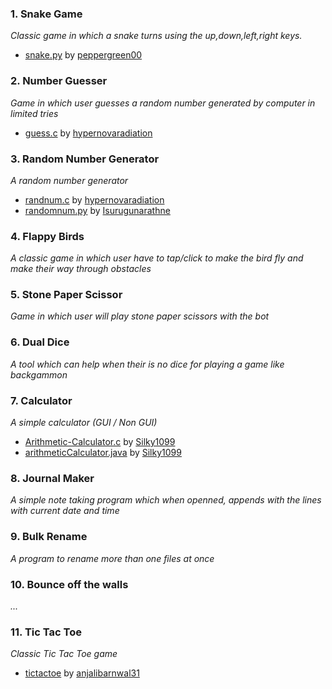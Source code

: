 ### 1. Snake Game
_Classic game in which a snake turns using the up,down,left,right keys._
- [snake.py](/Games/snake_game) by [peppergreen00](https://github.com/peppergreen00)
### 2. Number Guesser
_Game in which user guesses a random number generated by computer in limited tries_
- [guess.c](/Games/guessing_game) by [hypernovaradiation](https://github.com/hypernovaradiation)
### 3. Random Number Generator
_A random number generator_
- [randnum.c](/Tools/random_number) by [hypernovaradiation](https://github.com/hypernovaradiation)<br>
- [randomnum.py](/Tools/random_number) by [Isurugunarathne](https://github.com/IsuruGunarathne)
### 4. Flappy Birds
_A classic game in which user have to tap/click to make the bird fly and make their way through obstacles_
### 5. Stone Paper Scissor
_Game in which user will play stone paper scissors with the bot_
### 6. Dual Dice
_A tool which can help when their is no dice for playing a game like backgammon_
### 7. Calculator
_A simple calculator (GUI / Non GUI)_
- [Arithmetic-Calculator.c](/Tools/Calculator/Arithmetic-Calculator.c) by [Silky1099](https://github.com/Silky1099)
- [arithmeticCalculator.java](/Tools/Calculator/arithmeticCalculator.java) by [Silky1099](https://github.com/Silky1099)
### 8. Journal Maker
_A simple note taking program which when openned, appends with the lines with current date and time_
### 9. Bulk Rename
_A program to rename more than one files at once_
### 10. Bounce off the walls
_..._
### 11. Tic Tac Toe
_Classic Tic Tac Toe game_
- [tictactoe](/Games/tic_tac_toe) by [anjalibarnwal31](https://github.com/anjalibarnwal31)

